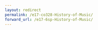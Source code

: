 ```yaml
---
layout: redirect
permalink: /e17-co328-History-of-Music/
forward_url: /e17-6sp-History-of-Music/
---
```

